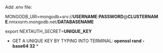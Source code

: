 Add .env file:

MONGODB_URI=mongodb+srv://**USERNAME**:**PASSWORD**@**CLUSTERNAME**.nmxxsrm.mongodb.net/**DATABASENAME**

export NEXTAUTH_SECRET=**UNIQUE_KEY**

* GET A UNIQUE KEY BY TYPING INTO TERMINAL: **openssl rand -base64 32** *
